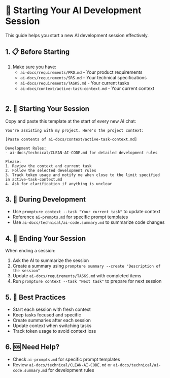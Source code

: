 # 🚀 Starting Your AI Development Session

This guide helps you start a new AI development session effectively.

## 1. 📋 Before Starting

1. Make sure you have:
   - `ai-docs/requirements/PRD.md` - Your product requirements
   - `ai-docs/requirements/SRS.md` - Your technical specifications
   - `ai-docs/requirements/TASKS.md` - Your current tasks
   - `ai-docs/context/active-task-context.md` - Your current context
   ```

## 2. 🎯 Starting Your Session

Copy and paste this template at the start of every new AI chat:

```
You're assisting with my project. Here's the project context:

[Paste contents of ai-docs/context/active-task-context.md]

Development Rules:
- ai-docs/technical/CLEAN-AI-CODE.md for detailed development rules

Please:
1. Review the context and current task
2. Follow the selected development rules
3. Track token usage and notify me when close to the limit specified in active-task-context.md
4. Ask for clarification if anything is unclear
```

## 3. 🔄 During Development

- Use `prompture context --task "Your current task"` to update context
- Reference `ai-prompts.md` for specific prompt templates
- Use `ai-docs/technical/ai-code.summary.md` to summarize code changes

## 4. 📝 Ending Your Session

When ending a session:
1. Ask the AI to summarize the session
2. Create a summary using `prompture summary --create "Description of the session"`
3. Update `ai-docs/requirements/TASKS.md` with completed items
4. Run `prompture context --task "Next task"` to prepare for next session

## 5. 🧠 Best Practices

- Start each session with fresh context
- Keep tasks focused and specific
- Create summaries after each session
- Update context when switching tasks
- Track token usage to avoid context loss

## 6. 🆘 Need Help?

- Check `ai-prompts.md` for specific prompt templates
- Review `ai-docs/technical/CLEAN-AI-CODE.md` or `ai-docs/technical/ai-code.summary.md` for development rules
